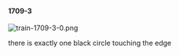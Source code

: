 #### 1709-3
![train-1709-3-0.png](https://github.com/lil-lab/nlvr/raw/master/nlvr/train/images/35/train-1709-3-0.png "train-1709-3-0.png")

there is exactly one black circle touching the edge